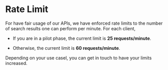 
# Rate Limit

For have fair usage of our APIs, we have enforced rate limits to the number of search results one can perform per minute. For each client,

* If you are in a pilot phase, the current limit is **25 requests/minute**.

* Otherwise, the current limit is **60 requests/minute**.

Depending on your use casel, you can get in touch to have your limits increased.


